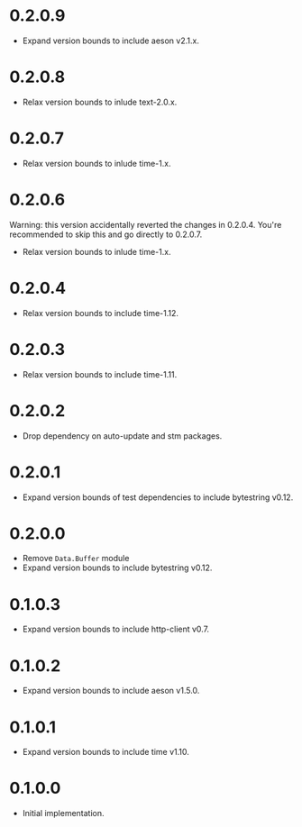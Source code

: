 # 0.2.0.9

- Expand version bounds to include aeson v2.1.x.

# 0.2.0.8

- Relax version bounds to inlude text-2.0.x.

# 0.2.0.7

- Relax version bounds to inlude time-1.x.

# 0.2.0.6

Warning: this version accidentally reverted the changes in 0.2.0.4. You're
recommended to skip this and go directly to 0.2.0.7.

- Relax version bounds to inlude time-1.x.

# 0.2.0.4

- Relax version bounds to include time-1.12.

# 0.2.0.3

- Relax version bounds to include time-1.11.

# 0.2.0.2

- Drop dependency on auto-update and stm packages.

# 0.2.0.1

- Expand version bounds of test dependencies to include bytestring v0.12.

# 0.2.0.0

- Remove `Data.Buffer` module
- Expand version bounds to include bytestring v0.12.

# 0.1.0.3

- Expand version bounds to include http-client v0.7.

# 0.1.0.2

- Expand version bounds to include aeson v1.5.0.

# 0.1.0.1

- Expand version bounds to include time v1.10.

# 0.1.0.0

- Initial implementation.
